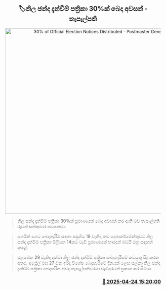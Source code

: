 <p align='center'><b><h2 align='center' title='30% of Official Election Notices Distributed - Postmaster General'>🏷නිල ඡන්ද දැන්වීම් පත්‍රිකා 30%ක් බෙදා අවසන් - තැපැල්පති</h2></b></p>
<p align='center'><img src='https://helakuru.sgp1.cdn.digitaloceanspaces.com/esana/images/lib/local-government-election-2025.jpg' width='600' alt='30% of Official Election Notices Distributed - Postmaster General'></p>

> නිල ඡන්ද දැන්වීම් පත්‍රිකා 30%ක් ප්‍රමාණයක් බෙදා අවසන් කර ඇති බව තැපැල්පති රුවන් සත්කුමාර පවසනවා.

> ගෙයින් ගෙට බෙදාහැරීම සඳහා පසුගිය 16 වැනිදා තම දෙපාර්තමේන්තුවට නිල ඡන්ද දැන්වීම් පත්‍රිකා මිලියන 14කට වැඩි ප්‍රමාණයක් භාරදුන් බවයි ඔහු සඳහන් කළේ.

> එළඹෙන 29 වැනිදා දක්වා නිල ඡන්ද දැන්වීම් පත්‍රිකා බෙදාහැරීමේ කටයුතු සිදු කරන අතර, අප්‍රේල් මස 27 වන ඉරිදා විශේෂ බෙදාහැරීමේ දිනයක් ලෙස සලකා නිල ඡන්ද දැන්වීම් පත්‍රිකා බෙදාහරින බවද තැපැල්පතිවරයා වැඩිදුරටත් ප්‍රකාශ කර සිටියා.



<h3 align='right'><a href='https://www.helakuru.lk/esana/p/109513/'>📅 2025-04-24 15:20:00</a></h3>
